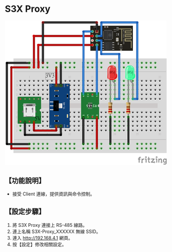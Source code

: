 S3X Proxy
=========

![S3X Proxy](S3X_Proxy.png)

【功能說明】
-----------
* 接受 Client 連線，提供資訊與命令控制。

【設定步驟】
-----------
1. 將 S3X Proxy 連接上 RS-485 線路。
2. 連上名稱 S3X-Proxy_XXXXXX 無線 SSID。
3. 連入 http://192.168.4.1 網頁。
4. 按【設定】修改相關設定。
